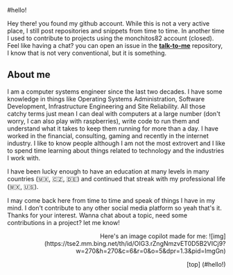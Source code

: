 #hello!

Hey there! you found my github account. While this is not a very active place, I still post repositories and snippets from time to time. In another time I used to contribute to projects using the monchitos82 account (closed). Feel like having a chat? you can open an issue in the **[talk-to-me](https://github.com/mon88-mx/talk-to-me/issues)** repository, I know that is not very conventional, but it is something.

## About me

I am a computer systems engineer since the last two decades. I have some knowledge in things like Operating Systems Administration, Software Development, Infrastructure Engineering and Site Reliability. All those catchy terms just mean I can deal with computers at a large number (don't worry, I can also play with raspberries), write code to run them and understand what it takes to keep them running for more than a day.
I have worked in the financial, consulting, gaming and recently in the internet industry. I like to know people although I am not the most extrovert and I like to spend time learning about things related to technology and the industries I work with.

I have been lucky enough to have an education at many levels in many countries (🇲🇽, 🇨🇿, 🇩🇪) and continued that streak with my professional life (🇲🇽, 🇺🇸).

I may come back here from time to time and speak of things I have in my mind. I don't contribute to any other social media platform so yeah that's it. Thanks for your interest. Wanna chat about a topic, need some contributions in a project? let me know!

<div align="right">
Here's an image copilot made for me:
![img](https://tse2.mm.bing.net/th/id/OIG3.rZngNmzvET0D5B2VICj9?w=270&h=270&c=6&r=0&o=5&dpr=1.3&pid=ImgGn)

[top] (#hello!)
</div>

